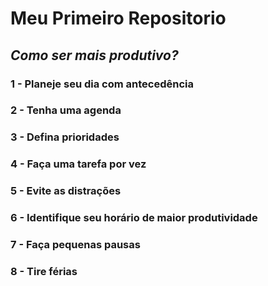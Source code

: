 # Meu Primeiro Repositorio

## _Como ser mais produtivo?_

### 1 - Planeje seu dia com antecedência
### 2 - Tenha uma agenda
### 3 - Defina prioridades
### 4 - Faça uma tarefa por vez
### 5 - Evite as distrações
### 6 - Identifique seu horário de maior produtividade
### 7 - Faça pequenas pausas
### 8 - Tire férias
